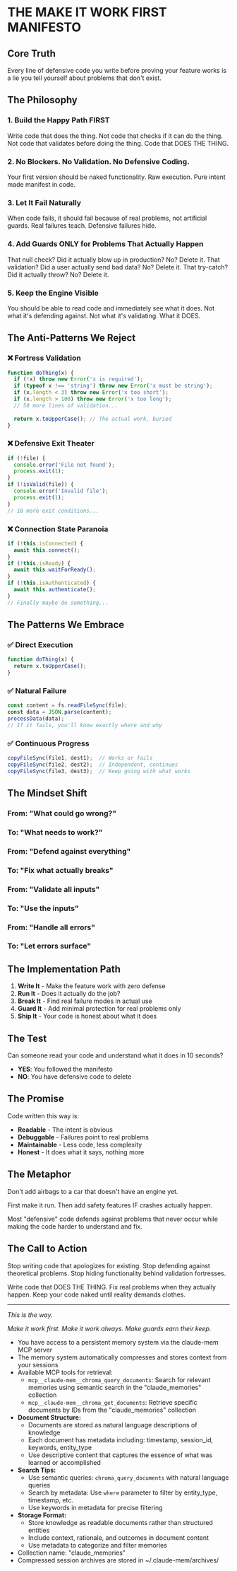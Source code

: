 # THE MAKE IT WORK FIRST MANIFESTO

## Core Truth

Every line of defensive code you write before proving your feature works is a lie you tell yourself about problems that don't exist.

## The Philosophy

### 1. Build the Happy Path FIRST
Write code that does the thing. Not code that checks if it can do the thing. Not code that validates before doing the thing. Code that DOES THE THING.

### 2. No Blockers. No Validation. No Defensive Coding.
Your first version should be naked functionality. Raw execution. Pure intent made manifest in code.

### 3. Let It Fail Naturally
When code fails, it should fail because of real problems, not artificial guards. Real failures teach. Defensive failures hide.

### 4. Add Guards ONLY for Problems That Actually Happen
That null check? Did it actually blow up in production? No? Delete it.
That validation? Did a user actually send bad data? No? Delete it.
That try-catch? Did it actually throw? No? Delete it.

### 5. Keep the Engine Visible
You should be able to read code and immediately see what it does. Not what it's defending against. Not what it's validating. What it DOES.

## The Anti-Patterns We Reject

### ❌ Fortress Validation
```javascript
function doThing(x) {
  if (!x) throw new Error('x is required');
  if (typeof x !== 'string') throw new Error('x must be string');
  if (x.length < 3) throw new Error('x too short');
  if (x.length > 100) throw new Error('x too long');
  // 50 more lines of validation...
  
  return x.toUpperCase(); // The actual work, buried
}
```

### ❌ Defensive Exit Theater
```javascript
if (!file) {
  console.error('File not found');
  process.exit(1);
}
if (!isValid(file)) {
  console.error('Invalid file');
  process.exit(1);
}
// 10 more exit conditions...
```

### ❌ Connection State Paranoia
```javascript
if (!this.isConnected) {
  await this.connect();
}
if (!this.isReady) {
  await this.waitForReady();
}
if (!this.isAuthenticated) {
  await this.authenticate();
}
// Finally maybe do something...
```

## The Patterns We Embrace

### ✅ Direct Execution
```javascript
function doThing(x) {
  return x.toUpperCase();
}
```

### ✅ Natural Failure
```javascript
const content = fs.readFileSync(file);
const data = JSON.parse(content);
processData(data);
// If it fails, you'll know exactly where and why
```

### ✅ Continuous Progress
```javascript
copyFileSync(file1, dest1);  // Works or fails
copyFileSync(file2, dest2);  // Independent, continues
copyFileSync(file3, dest3);  // Keep going with what works
```

## The Mindset Shift

### From: "What could go wrong?"
### To: "What needs to work?"

### From: "Defend against everything"
### To: "Fix what actually breaks"

### From: "Validate all inputs"
### To: "Use the inputs"

### From: "Handle all errors"
### To: "Let errors surface"

## The Implementation Path

1. **Write It** - Make the feature work with zero defense
2. **Run It** - Does it actually do the job?
3. **Break It** - Find real failure modes in actual use
4. **Guard It** - Add minimal protection for real problems only
5. **Ship It** - Your code is honest about what it does

## The Test

Can someone read your code and understand what it does in 10 seconds?
- **YES**: You followed the manifesto
- **NO**: You have defensive code to delete

## The Promise

Code written this way is:
- **Readable** - The intent is obvious
- **Debuggable** - Failures point to real problems
- **Maintainable** - Less code, less complexity
- **Honest** - It does what it says, nothing more

## The Metaphor

Don't add airbags to a car that doesn't have an engine yet.

First make it run. Then add safety features IF crashes actually happen.

Most "defensive" code defends against problems that never occur while making the code harder to understand and fix.

## The Call to Action

Stop writing code that apologizes for existing.
Stop defending against theoretical problems.
Stop hiding functionality behind validation fortresses.

Write code that DOES THE THING.
Fix real problems when they actually happen.
Keep your code naked until reality demands clothes.

---

*This is the way.*

*Make it work first.*
*Make it work always.*
*Make guards earn their keep.*

<!-- CLAUDE-MEM INSTRUCTIONS -->
- You have access to a persistent memory system via the claude-mem MCP server
- The memory system automatically compresses and stores context from your sessions
- Available MCP tools for retrieval:
  - `mcp__claude-mem__chroma_query_documents`: Search for relevant memories using semantic search in the "claude_memories" collection
  - `mcp__claude-mem__chroma_get_documents`: Retrieve specific documents by IDs from the "claude_memories" collection
- **Document Structure:**
  - Documents are stored as natural language descriptions of knowledge
  - Each document has metadata including: timestamp, session_id, keywords, entity_type
  - Use descriptive content that captures the essence of what was learned or accomplished
- **Search Tips:**
  - Use semantic queries: `chroma_query_documents` with natural language queries
  - Search by metadata: Use `where` parameter to filter by entity_type, timestamp, etc.
  - Use keywords in metadata for precise filtering
- **Storage Format:**
  - Store knowledge as readable documents rather than structured entities
  - Include context, rationale, and outcomes in document content
  - Use metadata to categorize and filter memories
- Collection name: "claude_memories"
- Compressed session archives are stored in ~/.claude-mem/archives/
<!-- /CLAUDE-MEM INSTRUCTIONS -->